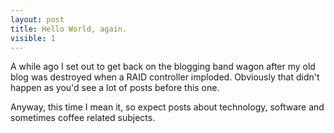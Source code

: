 ```yaml
---
layout: post
title: Hello World, again.
visible: 1
---
```


A while ago I set out to get back on the blogging band wagon after my old blog was destroyed when a RAID controller imploded. Obviously that didn't happen as you'd see a lot of posts before this one.

Anyway, this time I mean it, so expect posts about technology, software and sometimes coffee related subjects.